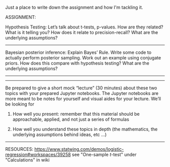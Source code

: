 Just a place to write down the assignment and how I'm tackling it.


ASSIGNMENT:

Hypothesis Testing: Let’s talk about t-tests, p-values.  How are they related?  What is it telling you?  How does it relate to precision-recall?  What are the underlying assumptions?

---------------------------------------------------------------------------------------------------------------------------
Bayesian posterior inference: Explain Bayes’ Rule.  Write some code to actually perform posterior sampling.  Work out an example using conjugate priors.  How does this compare with hypothesis testing?  What are the underlying assumptions?

-------------------------------------------------------------------------------------







-------------------------------------------------------------------------------------


Be prepared to give a short mock “lecture” (30 minutes) about these two topics with your prepared Jupyter notebooks.  The Jupyter notebooks are more meant to be notes for yourself and visual aides for your lecture.  We’ll be looking for

1. How well you present: remember that this material should be approachable, applied, and not just a series of formulas

2. How well you understand these topics in depth (the mathematics, the underlying assumptions behind ideas, etc ...)

-----------------------------------------------------------------------------------------------------------------------------------




RESOURCES:
https://www.statwing.com/demos/logistic-regression#workspaces/39258
see "One-sample $t$-test" under "Calculations" in wiki
